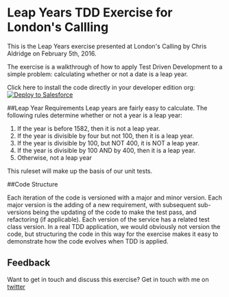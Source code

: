 # Leap Years TDD Exercise for London's Callling

This is the Leap Years exercise presented at London's Calling by Chris Aldridge on February 5th, 2016.

The exercise is a walkthrough of how to apply Test Driven Development to a simple problem: calculating whether or not a date is a leap year.

Click here to install the code directly in your developer edition org:
<a href="https://githubsfdeploy.herokuapp.com?owner=chrisaldridge&repo=LondonsCalling">
  <img alt="Deploy to Salesforce"
       src="https://raw.githubusercontent.com/afawcett/githubsfdeploy/master/src/main/webapp/resources/img/deploy.png">
</a>

##Leap Year Requirements
Leap years are fairly easy to calculate. The following rules determine whether or not a year is a leap year:
1. If the year is before 1582, then it is not a leap year. <br />
2. If the year is divisible by four but not 100, then it is a leap year. <br />
3. If the year is divisible by 100, but NOT 400, it is NOT a leap year. <br />
4. If the year is divisible by 100 AND by 400, then it is a leap year. <br />
5. Otherwise, not a leap year


This ruleset will make up the basis of our unit tests.

##Code Structure

Each iteration of the code is versioned with a major and minor version. Each major version is the adding of a new requirement, with subsequent sub-versions being the updating of the code to make the test pass, and refactoring (if applicable).
Each version of the service has a related test class version.
In a real TDD application, we would obviously not version the code, but structuring the code in this way for the exercise makes it easy to demonstrate how the code evolves when TDD is applied.

## Feedback

Want to get in touch and discuss this exercise? Get in touch with me on [twitter](http://twitter.com/caldridg3)

